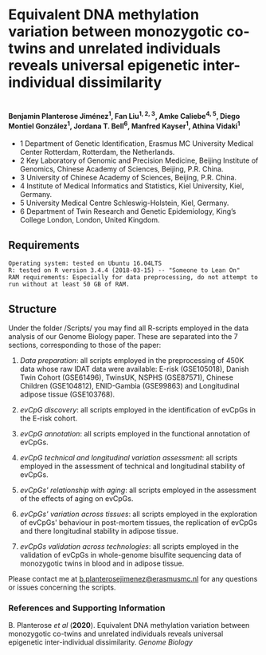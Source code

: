 

# Equivalent DNA methylation variation between monozygotic co-twins and unrelated individuals reveals universal epigenetic inter-individual dissimilarity
#
#### Benjamin Planterose Jiménez<sup>1</sup>, Fan Liu<sup>1, 2, 3</sup>, Amke Caliebe<sup>4, 5</sup>, Diego Montiel González<sup>1</sup>, Jordana T. Bell<sup>6</sup>, Manfred Kayser<sup>1</sup>, Athina Vidaki<sup>1</sup>

* 1 Department of Genetic Identification, Erasmus MC University Medical Center Rotterdam, Rotterdam, the Netherlands.
* 2 Key Laboratory of Genomic and Precision Medicine, Beijing Institute of Genomics, Chinese Academy of Sciences, Beijing, P.R. China.
* 3 University of Chinese Academy of Sciences, Beijing, P.R. China.
* 4 Institute of Medical Informatics and Statistics, Kiel University, Kiel, Germany.
* 5 University Medical Centre Schleswig-Holstein, Kiel, Germany.
* 6 Department of Twin Research and Genetic Epidemiology, King’s College London, London, United Kingdom.


## Requirements

    Operating system: tested on Ubuntu 16.04LTS
    R: tested on R version 3.4.4 (2018-03-15) -- "Someone to Lean On"
    RAM requirements: Especially for data preprocessing, do not attempt to run without at least 50 GB of RAM.


## Structure

Under the folder /Scripts/ you may find all  R-scripts employed in the data analysis of our Genome Biology paper. These are separated into the 7 sections, corresponding to those of the paper:

  1) *Data preparation*: all scripts employed in the preprocessing of 450K data whose raw IDAT data were available: E-risk (GSE105018), Danish Twin Cohort (GSE61496), TwinsUK, NSPHS (GSE87571), Chinese Children (GSE104812), ENID-Gambia (GSE99863) and Longitudinal adipose tissue (GSE103768).
  
  2) *evCpG discovery*: all scripts employed in the identification of evCpGs in the E-risk cohort.
  
  3) *evCpG annotation*: all scripts employed in the functional annotation of evCpGs.
  
  4) *evCpG technical and longitudinal variation assessment*: all scripts employed in the assessment of technical and longitudinal stability of evCpGs.
  
  5) *evCpGs' relationship with aging*: all scripts employed in the assessment of the effects of aging on evCpGs.
  
  6) *evCpGs' variation across tissues*: all scripts employed in the exploration of evCpGs' behaviour in post-mortem tissues, the replication of evCpGs and there longitudinal stability in adipose tissue.
  
  7) *evCpGs validation across technologies*: all scripts employed in the validation of evCpGs in whole-genome bisulfite sequencing data of monozygotic twins in blood and in adipose tissue.






Please contact me at b.planterosejimenez@erasmusmc.nl for any questions or issues concerning the scripts.

### References and Supporting Information
B. Planterose *et al* (**2020**). Equivalent DNA methylation variation between monozygotic co-twins and unrelated individuals reveals universal epigenetic inter-individual dissimilarity. *Genome Biology*





